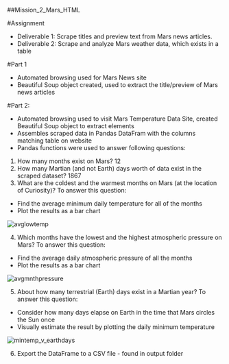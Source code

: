 ##Mission_2_Mars_HTML

#Assignment
- Deliverable 1: Scrape titles and preview text from Mars news articles.
- Deliverable 2: Scrape and analyze Mars weather data, which exists in a table

#Part 1
- Automated browsing used for Mars News site
- Beautiful Soup object created, used to extract the title/preview of Mars news articles

#Part 2:
- Automated browsing used to visit Mars Temperature Data Site, created Beautiful Soup object to extract elements
- Assembles scraped data in Pandas DataFram with the columns matching table on website
- Pandas functions were used to answer following questions:

1. How many months exist on Mars? 12
2. How many Martian (and not Earth) days worth of data exist in the scraped dataset? 1867
3. What are the coldest and the warmest months on Mars (at the location of Curiosity)? To answer this question:
- Find the average minimum daily temperature for all of the months
- Plot the results as a bar chart

![avglowtemp](https://user-images.githubusercontent.com/118948437/230698379-11041b06-1dbd-477e-a739-e09986fcbdfb.png)

4. Which months have the lowest and the highest atmospheric pressure on Mars? To answer this question:
- Find the average daily atmospheric pressure of all the months
- Plot the results as a bar chart

![avgmnthpressure](https://user-images.githubusercontent.com/118948437/230698430-5f25e55d-fde4-40cb-95b8-47515bed77c0.png)

5. About how many terrestrial (Earth) days exist in a Martian year? To answer this question:
- Consider how many days elapse on Earth in the time that Mars circles the Sun once
- Visually estimate the result by plotting the daily minimum temperature

![mintemp_v_earthdays](https://user-images.githubusercontent.com/118948437/230698471-58c52abb-e90f-49a5-bdee-33275bc67b00.png)

6. Export the DataFrame to a CSV file - found in output folder
